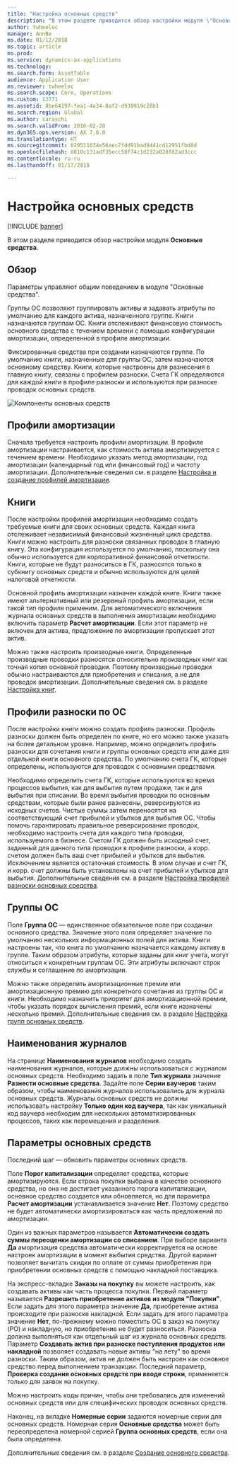 ```yaml
---
title: "Настройка основных средств"
description: "В этом разделе приводится обзор настройки модуля \"Основные средства\"."
author: twheeloc
manager: AnnBe
ms.date: 01/12/2018
ms.topic: article
ms.prod: 
ms.service: dynamics-ax-applications
ms.technology: 
ms.search.form: AssetTable
audience: Application User
ms.reviewer: twheeloc
ms.search.scope: Core, Operations
ms.custom: 13771
ms.assetid: 8be64197-fea1-4a34-8af2-d939919c28b1
ms.search.region: Global
ms.author: saraschi
ms.search.validFrom: 2016-02-28
ms.dyn365.ops.version: AX 7.0.0
ms.translationtype: HT
ms.sourcegitcommit: 029511634e56aec7fdd91bad9441cd12951fbd8d
ms.openlocfilehash: 8810c131adf35ecc58f74c1d232a028f82ad3ccc
ms.contentlocale: ru-ru
ms.lasthandoff: 01/17/2018

---
```


# <a name="set-up-fixed-assets"></a>Настройка основных средств

[!INCLUDE [banner](../includes/banner.md)]

В этом разделе приводится обзор настройки модуля **Основные средства**.

## <a name="overview"></a>Обзор

Параметры управляют общим поведением в модуле "Основные средства".

Группы ОС позволяют группировать активы и задавать атрибуты по умолчанию для каждого актива, назначенного группе. Книги назначаются группам ОС. Книги отслеживают финансовую стоимость основного средства с течением времени с помощью конфигурации амортизации, определенной в профиле амортизации.

Фиксированные средства при создании назначаются группе. По умолчанию книги, назначенные для группы ОС, затем назначаются основному средству. Книги, которые настроены для разнесения в главную книгу, связаны с профилем разноски. Счета ГК определяются для каждой книги в профиле разноски и используются при разноске проводок основных средств.

![Компоненты основных средств](./media/FAComponents_Updated.png)

## <a name="depreciation-profiles"></a>Профили амортизации

Сначала требуется настроить профили амортизации. В профиле амортизации настраивается, как стоимость актива амортизируется с течением времени. Необходимо указать метод амортизации, год амортизации (календарный год или финансовый год) и частоту амортизации. Дополнительные сведения см. в разделе [Настройка и создание профилей амортизации](tasks/set-up-depreciation-profiles.md).

## <a name="books"></a>Книги

После настройки профилей амортизации необходимо создать требуемые книги для своих основных средств. Каждая книга отслеживает независимый финансовый жизненный цикл средства. Книги можно настроить для разноски связанных проводок в главную книгу. Эта конфигурация используется по умолчанию, поскольку она обычно используется для корпоративной финансовой отчетности. Книги, которые не будут разноситься в ГК, разносятся только в субкнигу основных средств и обычно используются для целей налоговой отчетности.

Основной профиль амортизации назначен каждой книге. Книги также имеют альтернативный или резервный профиль амортизации, если такой тип профиля применим. Для автоматического включения журнала основных средств в выполнения амортизации необходимо включить параметр **Расчет амортизации**. Если этот параметр не включен для актива, предложение по амортизации пропускает этот актив.

Можно также настроить производные книги. Определенные производные проводки разносятся относительно производных книг как точная копия основной проводки. Поэтому производные проводки обычно настраиваются для приобретения и списания, а не для проводок амортизации. Дополнительные сведения см. в разделе [Настройка книг](tasks/set-up-value-models.md).

## <a name="fixed-asset-posting-profiles"></a>Профили разноски по ОС

После настройки книги можно создать профиль разноски. Профиль разноски должен быть определен по книге, но его можно также указать на более детальном уровне. Например, можно определить профиль разноски для сочетания книги и группы основных средств или даже для отдельной книги основного средства. По умолчанию счета ГК, которые определены, используются для проводок с основными средствами.

Необходимо определить счета ГК, которые используются во время процессов выбытия, как для выбытия путем продажи, так и для выбытия при списании. Во время выбытия проводки по основным средствам, которые были ранее разнесены, реверсируются из исходных счетов. Чистые суммы затем переносятся на соответствующий счет прибылей и убытков для выбытия ОС. Чтобы помочь гарантировать правильное реверсирование проводок, необходимо настроить счета для каждого типа проводки, используемого в бизнесе. Счетом ГК должен быть исходный счет, заданный для данного типа проводки в профиле разноски, а корр. счетом должен быть ваш счет прибылей и убытков для выбытия. Исключением является остаточная стоимость. В этом случае и счет ГК, и корр. счет должны быть установлены на счет прибылей и убытков для выбытия. Дополнительные сведения см. в разделе [Настройка профилей разноски основных средства](tasks/set-up-fixed-asset-posting-profiles.md).

## <a name="fixed-asset-groups"></a>Группы ОС

Поле **Группа ОС** — единственное обязательное поле при создании основного средства. Значение этого поля определяет значение по умолчанию нескольких информационных полей для актива. Книги настроены так, что книга по умолчанию назначается каждому активу в группе. Таким образом атрибуты, которые заданы для книг учета, могут относиться к конкретным группам ОС. Эти атрибуты включают строк службы и соглашение по амортизации.

Можно также определить амортизационные премии или амортизационную премию для конкретного сочетания из группы ОС и книги. Необходимо назначить приоритет для амортизационной премии, чтобы указать порядок вычисления премий, если книге назначены несколько премий. Дополнительные сведения см. в разделе [Настройка групп основных средств](tasks/set-up-fixed-asset-groups.md).

## <a name="journal-names"></a>Наименования журналов

На странице **Наименования журналов** необходимо создать наименования журналов, которые должны использоваться с журналом основных средств. Необходимо задать в поле **Тип журнала** значение **Разнести основные средства**. Задайте поле **Серии ваучеров** таким образом, чтобы наименования журналов использовались для журнала основных средств. Журналы основных средств не должны использовать настройку **Только один код ваучера**, так как уникальный код ваучера необходим для нескольких автоматизированных процессов, таких как перемещения и разделения.

## <a name="fixed-asset-parameters"></a>Параметры основных средств

Последний шаг — обновить параметры основных средств.

Поле **Порог капитализации** определяет средства, которые амортизируются. Если строка покупки выбрана в качестве основного средства, но она не достигает указанного порога капитализации, основное средство создается или обновляется, но для параметра **Расчет амортизации** устанавливается значение **Нет**. Поэтому средство не будет автоматически амортизироваться как часть предложений по амортизации.

Один из важных параметров называется **Автоматически создать суммы переоценки амортизации со списанием**. При выборе варианта **Да** амортизация средства автоматически корректируется на основе настроек амортизации в момент выбытия средства. Другой вариант позволяет вычитать скидки по оплате от суммы приобретения при приобретении основных средств с помощью накладной поставщика.

На экспресс-вкладке **Заказы на покупку** вы можете настроить, как создавать активы как часть процесса покупки. Первый параметр называется **Разрешить приобретение активов из модуля "Покупки"**. Если задать для этого параметра значение **Да**, приобретение актива происходите при разноске накладной. Если задать для этого параметра значение **Нет**, по-прежнему можно поместить ОС в заказ на покупку (PO) и накладную, но приобретение не будет разноситься. Разноска должна выполняться как отдельный шаг из журнала основных средств. Параметр **Создавать актив при разноске поступления продуктов или накладной** позволяет создавать новые активы "на лету" во время разноски. Таким образом, актив не должен быть настроен как основное средство перед выполнением транзакции. Последний параметр, **Проверка создания основных средств при вводе строки**, применяется только для заявок на покупку.

Можно настроить коды причин, чтобы они требовались для изменений основных средств или для специфических проводок основных средств.

Наконец, на вкладке **Номерные серии** задаются номерные серии для основных средств. Номерная серия **Основные средства** может быть переопределена номерной серией **Группа основных средств**, если она была определена.

Дополнительные сведения см. в разделе [Создание основного средства](tasks/create-fixed-asset.md).


